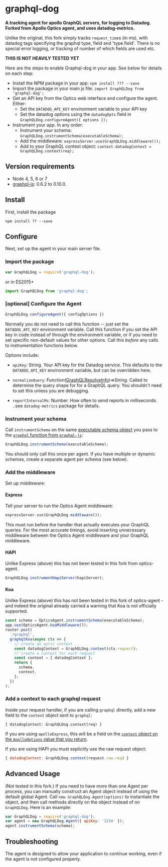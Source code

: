 # graphql-dog

**A tracking agent for apollo GraphQL servers, for logging to Datadog. Forked from Apollo Optics agent, and uses datadog-metrics.**

Unlike the original, this fork simply tracks `request_time`s (in ms), with datadog tags specifying the graphql type, field and 'type.field'.  There is no special error logging, or tracking of number of which fields are used etc.

**THIS IS NOT HEAVILY TESTED YET**

Here are the steps to enable Graphql-dog in your app. See below for details on each step:
* Install the NPM package in your app: `npm install ??? --save`
* Import the package in your main js file: `import GraphQLDog from 'graphql-dog';`
* Get an API key from the Optics web interface and configure the agent. Either:
  * Set the `DATADOG_API_KEY` environment variable to your API key
  * Set the datadog options using the `datadogOpts` field in `GraphQLDog.configureAgent({ options });`
* Instrument your app. In any order:
  * Instrument your schema: `GraphQLDog.instrumentSchema(executableSchema);`
  * Add the middleware: `expressServer.use(GraphQLDog.middleware());`
  * Add to your GraphQL context object: `context.datadogContext = GraphQLDog.context(req);`

## Version requirements

* Node 4, 5, 6 or 7
* [graphql-js](https://www.npmjs.com/package/graphql): 0.6.2 to 0.10.0.

## Install

First, install the package

```
npm install ?? --save
```

## Configure

Next, set up the agent in your main server file.

### Import the package

```js
var GraphQLDog = require('graphql-dog');
```

or in ES2015+

```js
import GraphQLDog from 'graphql-dog';
```

### [optional] Configure the Agent

```js
GraphQLDog.configureAgent({ configOptions })
```

Normally you do not need to call this function -- just set the `DATADOG_API_KEY` environment variable. Call this function if you set the API key in code instead of through the environment variable, or if you need to set specific non-default values for other options. Call this _before_ any calls to instrumentation functions below.

Options include:

* `apiKey`: String. Your API key for the Datadog service. This defaults to the `DATADOG_API_KEY` environment variable, but can be overridden here.

* `normalizeQuery`: Function([GraphQLResolveInfo](http://graphql.org/graphql-js/type/#graphqlobjecttype))⇒String. Called to determine the query shape for for a GraphQL query. You shouldn't need to set this unless you are debugging.

* `reportIntervalMs`: Number. How often to send reports in milliseconds. ..see `datadog-metrics` package for details.


### Instrument your schema

Call `instrumentSchema` on the same [executable schema object](http://graphql.org/graphql-js/type/#graphqlschema) you pass to the [`graphql` function from `graphql-js`](http://graphql.org/graphql-js/graphql/#graphql):

```js
GraphQLDog.instrumentSchema(executableSchema);
```

You should only call this once per agent. If you have multiple or dynamic schemas, create a separate agent per schema (see below).

### Add the middleware

Set up middleware:

#### Express

Tell your server to run the Optics Agent middleware:

```js
expressServer.use(GraphQLDog.middleware());
```

This must run before the handler that actually executes your GraphQL queries.  For the most accurate timings, avoid inserting unnecessary middleware between the Optics Agent middleware and your GraphQL middleware.

#### HAPI
Unlike Express (above) this has not been tested in this fork from optics-agent.

```js
GraphQLDog.instrumentHapiServer(hapiServer);
```

#### Koa
Unlike Express (above) this has not been tested in this fork of optics-agent - and indeed the original already carried a warning that Koa is not officially supported.

```js
const schema = OpticsAgent.instrumentSchema(executableSchema);
app.use(OpticsAgent.koaMiddleware());
router.post(
  '/graphql',
  graphqlKoa(async ctx => {
    // create an optic context
    const datadogContext = GraphQLDog.context(ctx.request);
    // create a context for each request
    const context = { datadogContext };
    return {
      schema,
      context,
    };
  })
);
```

### Add a context to each graphql request

Inside your request handler, if you are calling `graphql` directly, add a new
field to the `context` object sent to `graphql`:

```jsjs
{ datadogContext: GraphQLDog.context(req) }
```

If you are using `apolloExpress`, this will be a field on
the
[`context` object on the `ApolloOptions` value that you return](http://dev.apollodata.com/tools/apollo-server/setup.html#options-function).

If you are using HAPI you must explicitly use the raw request object:
```js
{ datadogContext: GraphQLDog.context(request.raw.req) }
```

## Advanced Usage
(Not tested in this fork.) If you need to have more than one Agent per process, you can manually construct an Agent object instead of using the default global Agent. Call `new GraphQLDog.Agent(options)` to instantiate the object, and then call methods directly on the object instead of on `GraphQLDog`. Here is an example:

```js
var GraphQLDog = require('graphql-dog');
var agent = new GraphQLDog.Agent({ apiKey: '1234' });
agent.instrumentSchema(schema);
```

## Troubleshooting

The agent is designed to allow your application to continue working, even if the agent is not configured properly.


